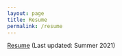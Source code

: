 ```yaml
---
layout: page
title: Resume
permalink: /resume
---
```


[Resume]({{site.url}}/assets/pdf/resume.pdf) (Last updated: Summer 2021)

